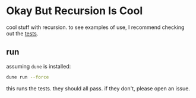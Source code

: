 # Okay But Recursion Is Cool

cool stuff with recursion. to see examples of use, I recommend checking out the [tests](./test/).

## run

assuming `dune` is installed:

```sh
dune run --force
```

this runs the tests. they should all pass. if they don't, please open an issue.
